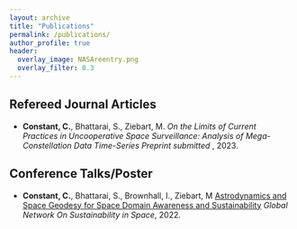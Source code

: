 ```yaml
---
layout: archive
title: "Publications"
permalink: /publications/
author_profile: true
header:
  overlay_image: NASAreentry.png
  overlay_filter: 0.3
---
```


Refereed Journal Articles
------

* <b>Constant, C.</b>, Bhattarai, S., Ziebart, M.  _On the Limits of Current Practices in Uncooperative Space Surveillance: Analysis of Mega-Constellation Data Time-Series_  <i>Preprint submitted </i>, 2023.

Conference Talks/Poster
------
* <b>Constant, C.</b>, Bhattarai, S., Brownhall, I., Ziebart, M [Astrodynamics and Space Geodesy for Space Domain Awareness and Sustainability](https://github.com/CharlesPlusC/CharlesPlusC.github.io/raw/master/assets/GNOSIS_Poster_28_11_22.pdf) <i>Global Network On Sustainability in Space</i>, 2022.
